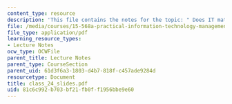 ```yaml
---
content_type: resource
description: 'This file contains the notes for the topic: " Does IT matter?"'
file: /media/courses/15-568a-practical-information-technology-management-spring-2005/81c6c992b703bf21fb0ff1956bbe9e60_class_24_slides.pdf
file_type: application/pdf
learning_resource_types:
- Lecture Notes
ocw_type: OCWFile
parent_title: Lecture Notes
parent_type: CourseSection
parent_uid: 61d3f6a3-1803-d4b7-818f-c457ade9284d
resourcetype: Document
title: class_24_slides.pdf
uid: 81c6c992-b703-bf21-fb0f-f1956bbe9e60
---
```

